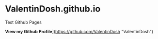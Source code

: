 # ValentinDosh.github.io

Test Github Pages

**View my Github Profile**](https://github.com/ValentinDosh "ValentinDosh")
